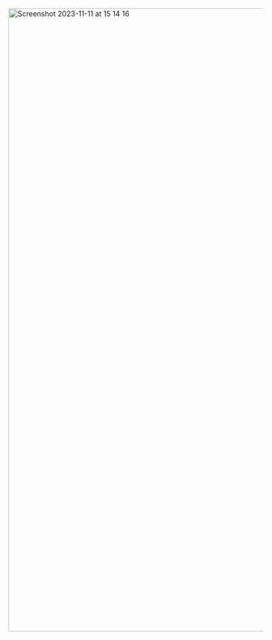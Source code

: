 <img width="1229" alt="Screenshot 2023-11-11 at 15 14 16" src="https://github.com/dhmssb/voca/assets/76139234/be01d672-9344-4032-9b54-717269327ec9">

